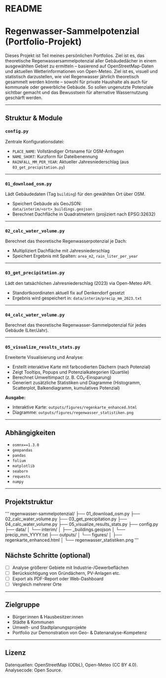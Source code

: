 # README
# Regenwasser-Sammelpotenzial (Portfolio-Projekt)

Dieses Projekt ist Teil meines persönlichen Portfolios. Ziel ist es, das theoretische Regenwassersammelpotenzial aller Gebäudedächer in einem ausgewählten Gebiet zu ermitteln – basierend auf OpenStreetMap-Daten und aktuellen Wetterinformationen von Open-Meteo. Ziel ist es, visuell und statistisch darzustellen, wie viel Regenwasser jährlich theoretisch gesammelt werden könnte – sowohl für private Haushalte als auch für kommunale oder gewerbliche Gebäude. So sollen ungenutzte Potenziale sichtbar gemacht und das Bewusstsein für alternative Wassernutzung geschärft werden.

---

##  Struktur & Module

### `config.py`
Zentrale Konfigurationsdatei:
- `PLACE_NAME`: Vollständiger Ortsname für OSM-Anfragen
- `NAME_SHORT`: Kurzform für Dateibenennung
- `RAINFALL_MM_PER_YEAR`: Aktueller Jahresniederschlag (aus `03_get_precipitation.py`)

---

### `01_download_osm.py`
Lädt Gebäudedaten (Tag `building`) für den gewählten Ort über OSM.
- Speichert Gebäude als GeoJSON: `data/interim/<ort>_buildings.geojson`
- Berechnet Dachfläche in Quadratmetern (projiziert nach EPSG:32632)

---

### `02_calc_water_volume.py`
Berechnet das theoretische Regenwasserpotenzial je Dach:
- Multipliziert Dachfläche mit Jahresniederschlag
- Speichert Ergebnis mit Spalten: `area_m2`, `rain_liter_per_year`

---

### `03_get_precipitation.py`
Lädt den tatsächlichen Jahresniederschlag (2023) via Open-Meteo API.
- Standortkoordinaten aktuell fix auf Denkendorf gesetzt
- Ergebnis wird gespeichert in: `data/interim/precip_mm_2023.txt`

---

### `04_calc_water_volume.py`
Berechnet das theoretische Regenwasser-Sammelpotenzial für jedes Gebäude (Liter/Jahr).

---

### `05_visualize_results_stats.py`
Erweiterte Visualisierung und Analyse:
- Erstellt interaktive Karte mit farbcodierten Dächern (nach Potenzial)
- Zeigt Tooltips, Popups und Potenzialkategorien (Quartile)
- Berechnet Umweltimpact (z. B. CO₂-Einsparung)
- Generiert zusätzliche Statistiken und Diagramme (Histogramm, Scatterplot, Balkendiagramm, kumulatives Potenzial)

**Ausgabe:**
- Interaktive Karte: `outputs/figures/regenkarte_enhanced.html`
- Diagramme: `outputs/figures/regenwasser_statistiken.png`

---

##  Abhängigkeiten

- `osmnx==1.3.0`
- `geopandas`
- `pandas`
- `folium`
- `matplotlib`
- `seaborn`
- `requests`
- `numpy`

---

##  Projektstruktur

'''
regenwasser-sammelpotenzial/
├── 01_download_osm.py
├── 02_calc_water_volume.py
├── 03_get_precipitation.py
├── 04_calc_water_volume.py
├── 05_visualize_results_stats.py
├── config.py
├── data/
│ └── interim/
│ ├── <ort>_buildings.geojson
│ └── precip_mm_YYYY.txt
├── outputs/
│ └── figures/
│ ├── regenkarte_enhanced.html
│ └── regenwasser_statistiken.png
'''

##  Nächste Schritte (optional)

- [ ] Analyse größerer Gebiete mit Industrie-/Gewerbeflächen
- [ ] Berücksichtigung von Gründächern, PV-Anlagen etc.
- [ ] Export als PDF-Report oder Web-Dashboard
- [ ] Vergleich mehrerer Orte

---

##  Zielgruppe

- Bürger:innen & Hausbesitzer:innen
- Städte & Kommunen
- Umwelt- und Stadtplanungsprojekte
- Portfolio zur Demonstration von Geo- & Datenanalyse-Kompetenz

---

## Lizenz
Datenquellen: OpenStreetMap (ODbL), Open-Meteo (CC BY 4.0). Analysecode: Open Source.

